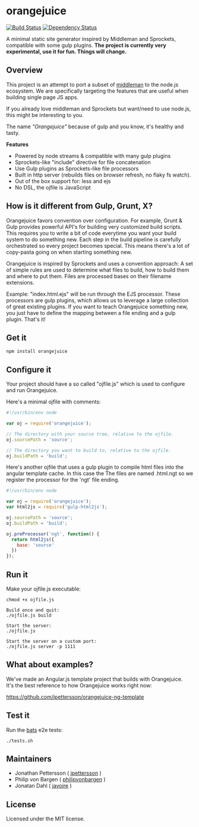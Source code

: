 # orangejuice 

[![Build Status](https://travis-ci.org/jpettersson/orangejuice.png?branch=master)](https://travis-ci.org/jpettersson/orangejuice)
[![Dependency Status](https://david-dm.org/jpettersson/orangejuice.png)](https://david-dm.org/jpettersson/orangejuice)

A minimal static site generator inspired by Middleman and Sprockets, compatible with some gulp plugins. **The project is currently very experimental, use it for fun. Things will change.**

## Overview
This project is an attempt to port a subset of [middleman](http://middlemanapp.com) to the node.js ecosystem.
We are specifically targeting the features that are useful when building single page JS apps. <br />

If you already love middleman and Sprockets but want/need to use node.js, this might be interesting to you.

The name *"Orangejuice"* because of gulp and you know, it's healthy and tasty.

**Features**

* Powered by node streams & compatible with many gulp plugins
* Sprockets-like "include" directive for file concatenation
* Use Gulp plugins as Sprockets-like file processors
* Built in http server (rebuilds files on browser refresh, no flaky fs watch).
* Out of the box support for: less and ejs
* No DSL, the ojfile is JavaScript

## How is it different from Gulp, Grunt, X?

Orangejuice favors convention over configuration. For example, Grunt & Gulp provides powerful API's for building very customized build scripts. This requires you to write a bit of code everytime you want your build system to do something new. Each step in the build pipeline is carefully orchestrated so every project becomes special. This means there's a lot of copy-pasta going on when starting something new.

Orangejuice is inspired by Sprockets and uses a convention approach: A set of simple rules are used to determine what files to build, how to build them and where to put them. Files are processed bases on their filename extensions. 

Example: "index.html.ejs" will be run through the EJS processor. These processors are gulp plugins, which allows us to leverage a large collection of great existing plugins. If you want to teach Orangejuice something new, you just have to define the mapping between a file ending and a gulp plugin. That's it!

## Get it
```
npm install orangejuice
```

## Configure it
Your project should have a so called "ojfile.js" which is used to configure and run Orangejuice.

Here's a minimal ojfile with comments:

```JavaScript
#!/usr/bin/env node

var oj = require('orangejuice');

// The directory with your source tree, relative to the ojfile.
oj.sourcePath = 'source';

// The directory you want to build to, relative to the ojfile.
oj.buildPath = 'build';
```

Here's another ojfile that uses a gulp plugin to compile html files into the angular template cache. In this case the The files are named .html.ngt so we register the processor for the 'ngt' file ending.

```JavaScript
#!/usr/bin/env node

var oj = require('orangejuice');
var html2js = require('gulp-html2js');

oj.sourcePath = 'source';
oj.buildPath = 'build';

oj.preProcessor('ngt', function() {
  return html2js({
    base: 'source'
  })
});
```

## Run it

Make your ojfile.js executable:
```
chmod +x ojfile.js
```

```
Build once and quit:
./ojfile.js build

Start the server: 
./ojfile.js

Start the server on a custom port:
./ojfile.js server -p 1111
```

## What about examples?

We've made an Angular.js template project that builds with Orangejuice.<br />
It's the best reference to how Orangejuice works right now:

https://github.com/jpettersson/orangejuice-ng-template

## Test it

Run the [bats](https://github.com/sstephenson/bats) e2e tests:
```
./tests.sh
```

## Maintainers

* Jonathan Pettersson ( [jpettersson](http://github.com/jpettersson) )
* Philip von Bargen ( [philipvonbargen](http://github.com/philipvonbargen) )
* Jonatan Dahl ( [javoire](http://github.com/javoire) )

## License
Licensed under the MIT license.
